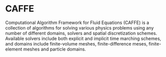 CAFFE
=====

Computational Algorithm Framework for Fluid Equations (CAFFE) is a collection of algorithms for solving various physics problems using any number of different domains, solvers and spatial discretization schemes. Available solvers include both explicit and implicit time marching schemes, and domains include finite-volume meshes, finite-difference meses, finite-element meshes and particle domains.
